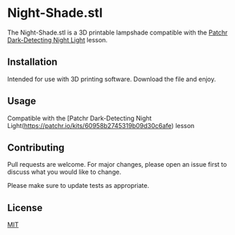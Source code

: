 # Night-Shade.stl

The Night-Shade.stl is a 3D printable lampshade compatible with the [Patchr Dark-Detecting Night Light](https://patchr.io/kits/60958b2745319b09d30c6afe) lesson.

## Installation
Intended for use with 3D printing software. Download the file and enjoy.


## Usage
Compatible with the [Patchr Dark-Detecting Night Light(https://patchr.io/kits/60958b2745319b09d30c6afe) lesson 

## Contributing
Pull requests are welcome. For major changes, please open an issue first to discuss what you would like to change.

Please make sure to update tests as appropriate.

## License
[MIT](https://choosealicense.com/licenses/mit/)
